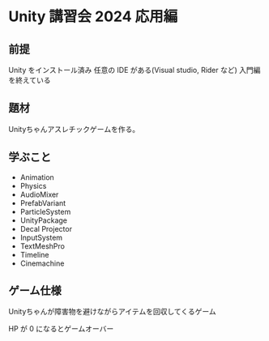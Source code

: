 # Unity 講習会 2024 応用編

## 前提

Unity をインストール済み
任意の IDE がある(Visual studio, Rider など)
入門編を終えている

## 題材

Unityちゃんアスレチックゲームを作る。

## 学ぶこと

* Animation
* Physics
* AudioMixer
* PrefabVariant
* ParticleSystem
* UnityPackage
* Decal Projector
* InputSystem
* TextMeshPro
* Timeline
* Cinemachine

## ゲーム仕様

Unityちゃんが障害物を避けながらアイテムを回収してくるゲーム

HP が 0 になるとゲームオーバー